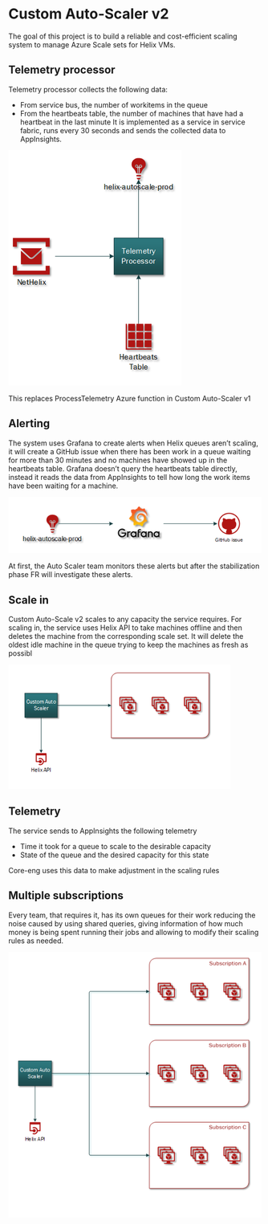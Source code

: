 # Custom Auto-Scaler v2

The goal of this project is to build a reliable and cost-efficient scaling system to manage Azure Scale sets for Helix VMs.

## Telemetry processor

Telemetry processor collects the following data:
- From service bus, the number of workitems in the queue 
- From the heartbeats table, the number of machines that have had a heartbeat in the last minute
It is implemented as a service in service fabric, runs every 30 seconds and sends the collected data to AppInsights.

![](./assets/Telemetry.png)
 
This replaces ProcessTelemetry Azure function in Custom Auto-Scaler v1

## Alerting

The system uses Grafana to create alerts when Helix queues aren’t scaling, it will create a GitHub issue when there has been work in a queue waiting for more than 30 minutes and no machines have showed up in the heartbeats table. Grafana doesn’t query the heartbeats table directly, instead it reads the data from AppInsights to tell how long the work items have been waiting for a machine. 

![](./assets/GrafanaAlert.png)

At first, the Auto Scaler team monitors these alerts but after the stabilization phase FR will investigate these alerts.

## Scale in

Custom Auto-Scale v2 scales to any capacity the service requires.
For scaling in, the service uses Helix API to take machines offline and then deletes the machine from the corresponding scale set. It will delete the oldest idle machine in the queue trying to keep the machines as fresh as possibl

![](./assets/MachinesOffline.png)

## Telemetry

The service sends to AppInsights the following telemetry
- Time it took for a queue to scale to the desirable capacity
- State of the queue and the desired capacity for this state

Core-eng uses this data to make adjustment in the scaling rules

## Multiple subscriptions

Every team, that requires it, has its own queues for their work reducing the noise caused by using shared queries, giving information of how much money is being spent running their jobs and allowing to modify their scaling rules as needed.

![](./assets/MultipleSubs.png)
